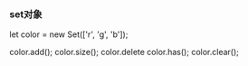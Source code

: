 ### set对象
let color = new Set(['r', 'g', 'b']);

color.add();
color.size();
color.delete
color.has();
color.clear();